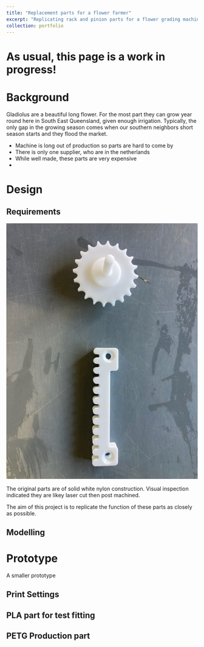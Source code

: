 ```yaml
---
title: "Replacement parts for a flower farmer"
excerpt: "Replicating rack and pinion parts for a flower grading machine<br/><img src="/images/flowergrader/Scenery.jpg" style="width: 55vw;">"
collection: portfolio
---
```

# As usual, this page is a work in progress!



# Background

Gladiolus are a beautiful long flower. 
For the most part they can grow year round here in South East Queensland, given enough irrigation. 
Typically, the only gap in the growing season comes when our southern neighbors short season starts and they flood the market.



- Machine is long out of production so parts are hard to come by
- There is only one supplier, who are in the netherlands
- While well made, these parts are very expensive 
- 

# Design

## Requirements

![The original parts](/images/flowergrader/Original%20parts.jpg)

The original parts are of solid white nylon construction.
Visual inspection indicated they are likey laser cut then post machined. 

The aim of this project is to replicate the function of these parts as closely as possible. 

## Modelling 



# Prototype
[](/images/flowergrader/prototype.jpg)
A smaller prototype 

## Print Settings

## PLA part for test fitting

## PETG Production part
